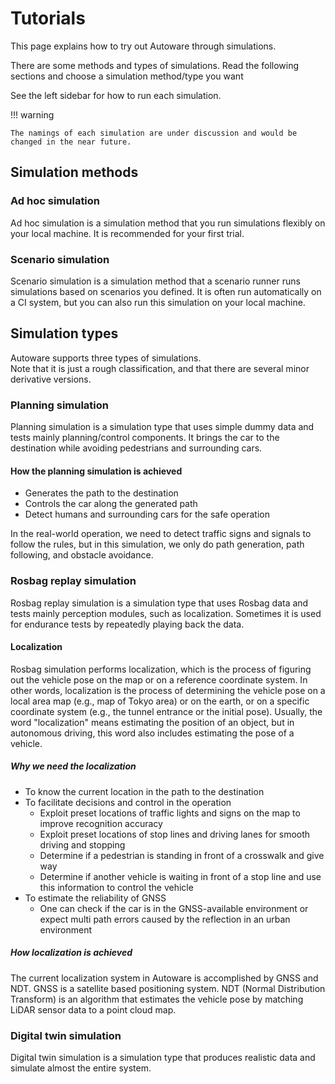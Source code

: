 # Tutorials

This page explains how to try out Autoware through simulations.

There are some methods and types of simulations.
Read the following sections and choose a simulation method/type you want

See the left sidebar for how to run each simulation.

!!! warning

    The namings of each simulation are under discussion and would be changed in the near future.

## Simulation methods

### Ad hoc simulation

Ad hoc simulation is a simulation method that you run simulations flexibly on your local machine.
It is recommended for your first trial.

### Scenario simulation

Scenario simulation is a simulation method that a scenario runner runs simulations based on scenarios you defined.
It is often run automatically on a CI system, but you can also run this simulation on your local machine.

## Simulation types

Autoware supports three types of simulations.  
Note that it is just a rough classification, and that there are several minor derivative versions.

### Planning simulation

Planning simulation is a simulation type that uses simple dummy data and tests mainly planning/control components.
It brings the car to the destination while avoiding pedestrians and surrounding cars.

#### How the planning simulation is achieved

- Generates the path to the destination
- Controls the car along the generated path
- Detect humans and surrounding cars for the safe operation

In the real-world operation, we need to detect traffic signs and signals to follow the rules, but in this simulation, we only do path generation, path following, and obstacle avoidance.

### Rosbag replay simulation

Rosbag replay simulation is a simulation type that uses Rosbag data and tests mainly perception modules, such as localization.
Sometimes it is used for endurance tests by repeatedly playing back the data.

#### Localization

Rosbag simulation performs localization, which is the process of figuring out the vehicle pose on the map or on a reference coordinate system.
In other words, localization is the process of determining the vehicle pose on a local area map (e.g., map of Tokyo area) or on the earth, or on a specific coordinate system (e.g., the tunnel entrance or the initial pose).
Usually, the word "localization" means estimating the position of an object, but in autonomous driving, this word also includes estimating the pose of a vehicle.

##### Why we need the localization

- To know the current location in the path to the destination
- To facilitate decisions and control in the operation
  - Exploit preset locations of traffic lights and signs on the map to improve recognition accuracy
  - Exploit preset locations of stop lines and driving lanes for smooth driving and stopping
  - Determine if a pedestrian is standing in front of a crosswalk and give way
  - Determine if another vehicle is waiting in front of a stop line and use this information to control the vehicle
- To estimate the reliability of GNSS
  - One can check if the car is in the GNSS-available environment or expect multi path errors caused by the reflection in an urban environment

##### How localization is achieved

The current localization system in Autoware is accomplished by GNSS and NDT.
GNSS is a satellite based positioning system. NDT (Normal Distribution Transform) is an algorithm that estimates the vehicle pose by matching LiDAR sensor data to a point cloud map.

### Digital twin simulation

Digital twin simulation is a simulation type that produces realistic data and simulate almost the entire system.
